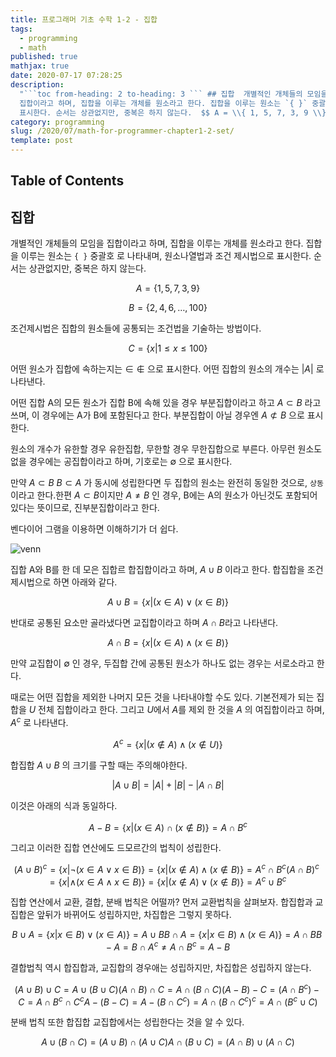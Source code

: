 ```yaml
---
title: 프로그래머 기초 수학 1-2 - 집합
tags:
  - programming
  - math
published: true
mathjax: true
date: 2020-07-17 07:28:25
description:
  "```toc from-heading: 2 to-heading: 3 ``` ## 집합  개별적인 개체들의 모임을
  집합이라고 하며, 집합을 이루는 개체를 원소라고 한다. 집합을 이루는 원소는 `{ }` 중괄호 로 나타내며, 원소나열법과 조건 제시법으로
  표시한다. 순서는 상관없지만, 중복은 하지 않는다.  $$ A = \\{ 1, 5, 7, 3, 9 \\} $$ ..."
category: programming
slug: /2020/07/math-for-programmer-chapter1-2-set/
template: post
---
```


## Table of Contents

## 집합

개별적인 개체들의 모임을 집합이라고 하며, 집합을 이루는 개체를 원소라고 한다. 집합을 이루는 원소는 `{ }` 중괄호 로 나타내며, 원소나열법과 조건 제시법으로 표시한다. 순서는 상관없지만, 중복은 하지 않는다.

$$
A = \{ 1, 5, 7, 3, 9 \}
$$

$$
B = \{ 2, 4, 6, \ldots, 100 \}
$$

조건제시법은 집합의 원소들에 공통되는 조건법을 기술하는 방법이다.

$$
C = \{ x | 1 \leq x \leq 100 \}
$$

어떤 원소가 집합에 속하는지는 $\in$ $\notin$ 으로 표시한다. 어떤 집합의 원소의 개수는 $| A |$ 로 나타낸다.

어떤 집합 A의 모든 원소가 집합 B에 속해 있을 경우 부분집합이라고 하고 $A \subset B$ 라고 쓰며, 이 경우에는 A가 B에 포함된다고 한다. 부분집합이 아닐 경우엔 $A \not\subset B$ 으로 표시한다.

원소의 개수가 유한할 경우 유한집합, 무한할 경우 무한집합으로 부른다. 아무런 원소도 없을 경우에는 공집합이라고 하며, 기호로는 $\emptyset$ 으로 표시한다.

만약 $A \subset B$ $B \subset A$ 가 동시에 성립한다면 두 집합의 원소는 완전히 동일한 것으로, `상동`이라고 한다.한편 $A \subset B$이지만 $A \neq B$ 인 경우, B에는 A의 원소가 아닌것도 포함되어 있다는 뜻이므로, 진부분집합이라고 한다.

벤다이어 그램을 이용하면 이해하기가 더 쉽다.

![venn](./images/venn1.png)

집합 A와 B를 한 데 모은 집합르 합집합이라고 하며, $A \cup B$ 이라고 한다. 합집합을 조건제시법으로 하면 아래와 같다.

$$
A \cup B = \{ x | (x \in A) \lor (x \in B) \}
$$

반대로 공통된 요소만 골라냈다면 교집합이라고 하며 $A \cap B$라고 나타낸다.

$$
A \cap B = \{ x | (x \in A) \land (x \in B) \}
$$

만약 교집합이 $\emptyset$ 인 경우, 두집합 간에 공통된 원소가 하나도 없는 경우는 서로소라고 한다.

때로는 어떤 집합을 제외한 나머지 모든 것을 나타내야할 수도 있다. 기본전제가 되는 집합을 $U$ 전체 집합이라고 한다. 그리고 $U$에서 $A$를 제외 한 것을 $A$ 의 여집합이라고 하며, $A^c$ 로 나타낸다.

$$
A^c = \{ x | (x \notin A) \land (x \notin U) \}
$$

합집합 $A \cup B$ 의 크기를 구할 때는 주의해야한다.

$$
|A \cup B| = |A| + |B| - | A \cap B |
$$

이것은 아래의 식과 동일하다.

$$
A - B = \{ x | (x \in A) \cap (x \notin B) \} = A \cap B^c
$$

그리고 이러한 집합 연산에도 드모르간의 법칙이 성립한다.

$$
( A \cup B )^c = \{ x | \lnot(x \in A \lor x \in B) \} = \{ x | (x \notin A) \land (x \notin B) \} = A^c \cap B^c
( A \cap B )^c = \{ x | \land (x \in A \land x \in B) \} = \{ x | (x \notin A) \lor (x \notin B) \} = A^c \cup B^c
$$

집합 연산에서 교환, 결합, 분배 법칙은 어떨까? 먼저 교환법칙을 살펴보자. 합집합과 교집합은 앞뒤가 바뀌어도 성립하지만, 차집합은 그렇지 못하다.

$$
B \cup A = \{ x | x \in B ) \lor (x \in A) \} = A \cup B
B \cap A = \{ x | x \in B ) \land (x \in A) \} = A \cap B
B-A = B \cap A^c \not = A \cap B^c = A-B
$$

결합법칙 역시 합집합과, 교집합의 경우애는 성립하지만, 차집합은 성립하지 않는다.

$$
(A \cup B) \cup C = A \cup (B \cup C)
(A \cap B) \cap C = A \cap (B \cap C)
(A - B) - C = (A \cap B^c) - C = A \cap B^c \cap C^c
A - (B - C) = A - (B \cap C^c) = A \cap (B \cap C^c)^c = A \cap (B^c \cup C)
$$

분배 법칙 또한 합집합 교집합에서는 성립한다는 것을 알 수 있다.

$$
A \cup (B \cap C) = (A \cup B) \cap (A \cup C)
A \cap (B \cup C) = (A \cap B) \cup (A \cap C)
$$
